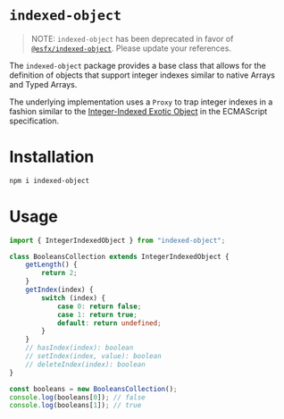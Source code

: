 # `indexed-object`

> NOTE: `indexed-object` has been deprecated in favor of [`@esfx/indexed-object`](https://github.com/esfx/esfx/blob/master/packages/indexed-object#readme).
> Please update your references.

The `indexed-object` package provides a base class that allows for the definition of objects
that support integer indexes similar to native Arrays and Typed Arrays.

The underlying implementation uses a `Proxy` to trap integer indexes in a fashion similar to
the [Integer-Indexed Exotic Object](https://tc39.github.io/ecma262/#integer-indexed-exotic-object) 
in the ECMAScript specification.

# Installation

```sh
npm i indexed-object
```

# Usage

```ts
import { IntegerIndexedObject } from "indexed-object";

class BooleansCollection extends IntegerIndexedObject {
    getLength() {
        return 2;
    }
    getIndex(index) {
        switch (index) {
            case 0: return false;
            case 1: return true;
            default: return undefined;
        }
    }
    // hasIndex(index): boolean
    // setIndex(index, value): boolean
    // deleteIndex(index): boolean
}

const booleans = new BooleansCollection();
console.log(booleans[0]); // false
console.log(booleans[1]); // true
```
